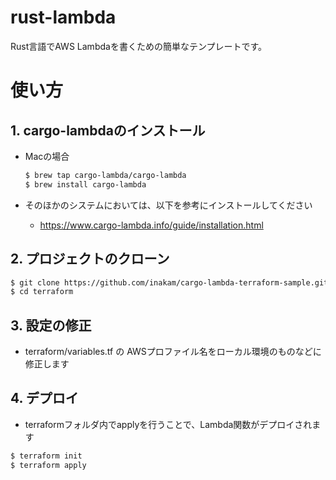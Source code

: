 # rust-lambda

Rust言語でAWS Lambdaを書くための簡単なテンプレートです。

# 使い方

## 1. cargo-lambdaのインストール

- Macの場合
    ```bash
    $ brew tap cargo-lambda/cargo-lambda
    $ brew install cargo-lambda
    ```

- そのほかのシステムにおいては、以下を参考にインストールしてください
  - https://www.cargo-lambda.info/guide/installation.html

## 2. プロジェクトのクローン

```bash
$ git clone https://github.com/inakam/cargo-lambda-terraform-sample.git
$ cd terraform
```

## 3. 設定の修正

- terraform/variables.tf の AWSプロファイル名をローカル環境のものなどに修正します

## 4. デプロイ

- terraformフォルダ内でapplyを行うことで、Lambda関数がデプロイされます

```bash
$ terraform init
$ terraform apply
```
